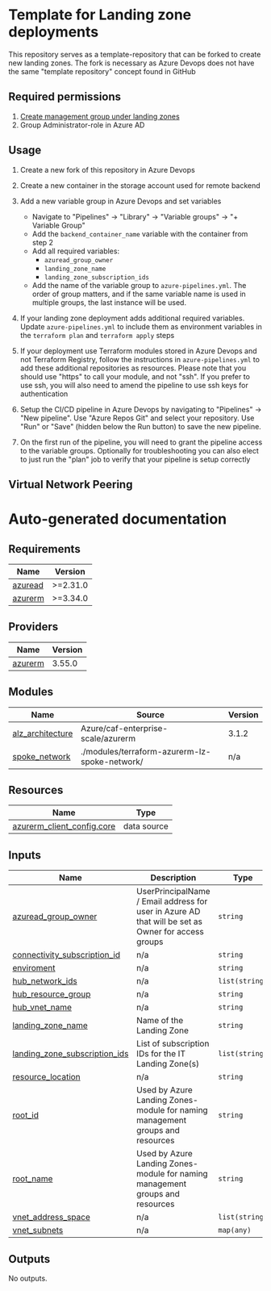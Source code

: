 # Template for Landing zone deployments

This repository serves as a template-repository that can be forked to create new landing zones. The fork is necessary as Azure Devops does not have the same "template repository" concept found in GitHub

## Required permissions

1. [Create management group under landing zones](https://learn.microsoft.com/en-us/azure/governance/management-groups/manage#moving-management-groups-and-subscriptions)
2. Group Administrator-role in Azure AD

## Usage
<!-- Describe how to use the template repository to deploy new landing zones -->
1. Create a new fork of this repository in Azure Devops
2. Create a new container in the storage account used for remote backend
3. Add a new variable group in Azure Devops and set variables
    - Navigate to "Pipelines" -> "Library" -> "Variable groups" -> "+ Variable Group"
    - Add the `backend_container_name` variable with the container from step 2
    - Add all required variables:
        - `azuread_group_owner`
        - `landing_zone_name`
        - `landing_zone_subscription_ids`
    - Add the name of the variable group to `azure-pipelines.yml`. The order of group matters, and if the same variable name is used in multiple groups, the last instance will be used.
4. If your landing zone deployment adds additional required variables. Update `azure-pipelines.yml` to include them as environment variables in the `terraform plan` and `terraform apply` steps
5. If your deployment use Terraform modules stored in Azure Devops and not Terraform Registry, follow the instructions in `azure-pipelines.yml` to add these additional repositories as resources. Please note that you should use "https" to call your module, and not "ssh". If you prefer to use ssh, you will also need to amend the pipeline to use ssh keys for authentication

6. Setup the CI/CD pipeline in Azure Devops by navigating to "Pipelines" -> "New pipeline". Use "Azure Repos Git" and select your repository. Use "Run" or "Save" (hidden below the Run button) to save the new pipeline.
7. On the first run of the pipeline, you will need to grant the pipeline access to the variable groups. Optionally for troubleshooting you can also elect to just run the "plan" job to verify that your pipeline is setup correctly


## Virtual Network Peering
<!-- Extend landing zone deployment with vnet peering -->

# Auto-generated documentation
<!-- BEGIN_TF_DOCS -->
## Requirements

| Name | Version |
|------|---------|
| <a name="requirement_azuread"></a> [azuread](#requirement\_azuread) | >=2.31.0 |
| <a name="requirement_azurerm"></a> [azurerm](#requirement\_azurerm) | >=3.34.0 |

## Providers

| Name | Version |
|------|---------|
| <a name="provider_azurerm"></a> [azurerm](#provider\_azurerm) | 3.55.0 |

## Modules

| Name | Source | Version |
|------|--------|---------|
| <a name="module_alz_architecture"></a> [alz\_architecture](#module\_alz\_architecture) | Azure/caf-enterprise-scale/azurerm | 3.1.2 |
| <a name="module_spoke_network"></a> [spoke\_network](#module\_spoke\_network) | ./modules/terraform-azurerm-lz-spoke-network/ | n/a |

## Resources

| Name | Type |
|------|------|
| [azurerm_client_config.core](https://registry.terraform.io/providers/hashicorp/azurerm/latest/docs/data-sources/client_config) | data source |

## Inputs

| Name | Description | Type | Default | Required |
|------|-------------|------|---------|:--------:|
| <a name="input_azuread_group_owner"></a> [azuread\_group\_owner](#input\_azuread\_group\_owner) | UserPrincipalName / Email address for user in Azure AD that will be set as Owner for access groups | `string` | n/a | yes |
| <a name="input_connectivity_subscription_id"></a> [connectivity\_subscription\_id](#input\_connectivity\_subscription\_id) | n/a | `string` | n/a | yes |
| <a name="input_enviroment"></a> [enviroment](#input\_enviroment) | n/a | `string` | `"prod"` | no |
| <a name="input_hub_network_ids"></a> [hub\_network\_ids](#input\_hub\_network\_ids) | n/a | `list(string)` | n/a | yes |
| <a name="input_hub_resource_group"></a> [hub\_resource\_group](#input\_hub\_resource\_group) | n/a | `string` | n/a | yes |
| <a name="input_hub_vnet_name"></a> [hub\_vnet\_name](#input\_hub\_vnet\_name) | n/a | `string` | n/a | yes |
| <a name="input_landing_zone_name"></a> [landing\_zone\_name](#input\_landing\_zone\_name) | Name of the Landing Zone | `string` | n/a | yes |
| <a name="input_landing_zone_subscription_ids"></a> [landing\_zone\_subscription\_ids](#input\_landing\_zone\_subscription\_ids) | List of subscription IDs for the IT Landing Zone(s) | `list(string)` | n/a | yes |
| <a name="input_resource_location"></a> [resource\_location](#input\_resource\_location) | n/a | `string` | `"norwayeast"` | no |
| <a name="input_root_id"></a> [root\_id](#input\_root\_id) | Used by Azure Landing Zones-module for naming management groups and resources | `string` | `"nsc"` | no |
| <a name="input_root_name"></a> [root\_name](#input\_root\_name) | Used by Azure Landing Zones-module for naming management groups and resources | `string` | `"Nordic Semiconductor"` | no |
| <a name="input_vnet_address_space"></a> [vnet\_address\_space](#input\_vnet\_address\_space) | n/a | `list(string)` | n/a | yes |
| <a name="input_vnet_subnets"></a> [vnet\_subnets](#input\_vnet\_subnets) | n/a | `map(any)` | n/a | yes |

## Outputs

No outputs.
<!-- END_TF_DOCS -->